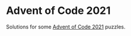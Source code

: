 # Advent of Code 2021

Solutions for some [Advent of Code 2021](https://adventofcode.com/2021) puzzles.
